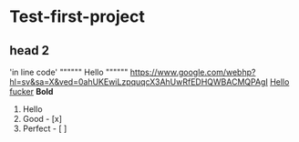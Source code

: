# Test-first-project
## head 2
'in line code'
"""""" Hello """"""
<https://www.google.com/webhp?hl=sv&sa=X&ved=0ahUKEwiLzpquqcX3AhUwRfEDHQWBACMQPAgI> 
[Hello fucker](https://www.google.com/webhp?hl=sv&sa=X&ved=0ahUKEwiLzpquqcX3AhUwRfEDHQWBACMQPAgI)
**Bold** 
1. Hello
2. Good - [x]
3. Perfect - [ ] 
